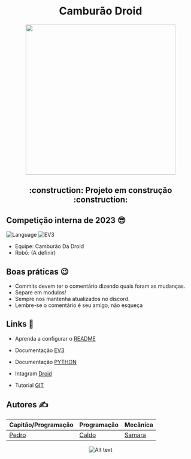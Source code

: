 <h1 align="center"> Camburão Droid </h1>

<div align="center">
<img width="400" src="https://i.imgur.com/VD4oaip.png"/>


</div>
<h2 align="center"> :construction: Projeto em construção :construction: 



## Competição interna de 2023 😎

![Language](https://img.shields.io/badge/Python-219ebc) ![EV3](https://img.shields.io/badge/EV3-d90429)
- Equipe: Camburão Da Droid
- Robô: (A definir)

## Boas práticas 😉
- Commits devem ter o comentário dizendo quais foram as mudanças.
- Separe em modulos!
- Sempre nos mantenha atualizados no discord.
- Lembre-se o comentário é seu amigo, não esqueça


## Links 🤠
- Aprenda a configurar o [README](https://www.alura.com.br/artigos/escrever-bom-readme?gclid=CjwKCAjw4ZWkBhA4EiwAVJXwqSmx_ruq6fui_RZhkUbbNQ51mIECNh9F75Hc7ccTYrz_YpUlE8N_5BoCNlUQAvD_BwE)

- Documentação [EV3](https://pybricks.com/ev3-micropython/ev3devices.html) 

- Documentação [PYTHON](https://aprendacompy.readthedocs.io/pt/latest/prefacio.html)

- Intagram [Droid](https://www.instagram.com/droidunb/)

- Tutorial [GIT](https://ilegra.com/blog/do-zero-git-github-como-criar-primeiro-repositorio-e-subir-seu-primeiro-projeto/)

## Autores ✍️
Capitão/Programação | Programação | Mecânica 
|---|---|---|
[Pedro](https://github.com/PhmMartos)|[Caldo](https://github.com/CaldoO-O)|[Samara](https://github.com/SasaLimaa)|

<div align="center">

![Alt text](IMAGEM-6.gif)

</div>